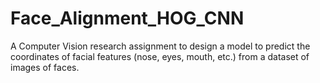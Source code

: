 # Face_Alignment_HOG_CNN
A Computer Vision research assignment to design a model to predict the coordinates of facial features (nose, eyes, mouth, etc.) from a dataset of images of faces.
